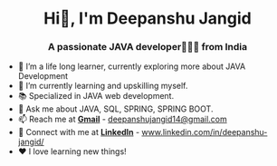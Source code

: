 <!-- ## Hi there!👋 I'm Deepanshu Jangid
### A passionate JAVA Developer! -->

<h1 align="center">Hi👋, I'm Deepanshu Jangid </h1>
<h3 align="center">A passionate JAVA developer👨🏽‍💻 from India </h3>

<!--**jangid14/jangid14** is a ✨ _special_ ✨ repository because its `README.md` (this file) appears on your GitHub profile.

Here are some ideas to get you started:-->

- 🔭 I’m a life long learner, currently exploring more about JAVA Development
- 🌱 I’m currently learning and upskilling myself.
- 📚 Specialized in JAVA web development.
- 💬 Ask me about JAVA, SQL, SPRING, SPRING BOOT.
- 📫 Reach me at **[Gmail](mailto:deepanshujangid14@gmail.com)** - deepanshujangid14@gmail.com
- 🔗 Connect with me at **[LinkedIn](https://www.linkedin.com/in/deepanshu-jangid/)** - www.linkedin.com/in/deepanshu-jangid/
- ❤️ I love learning new things!
